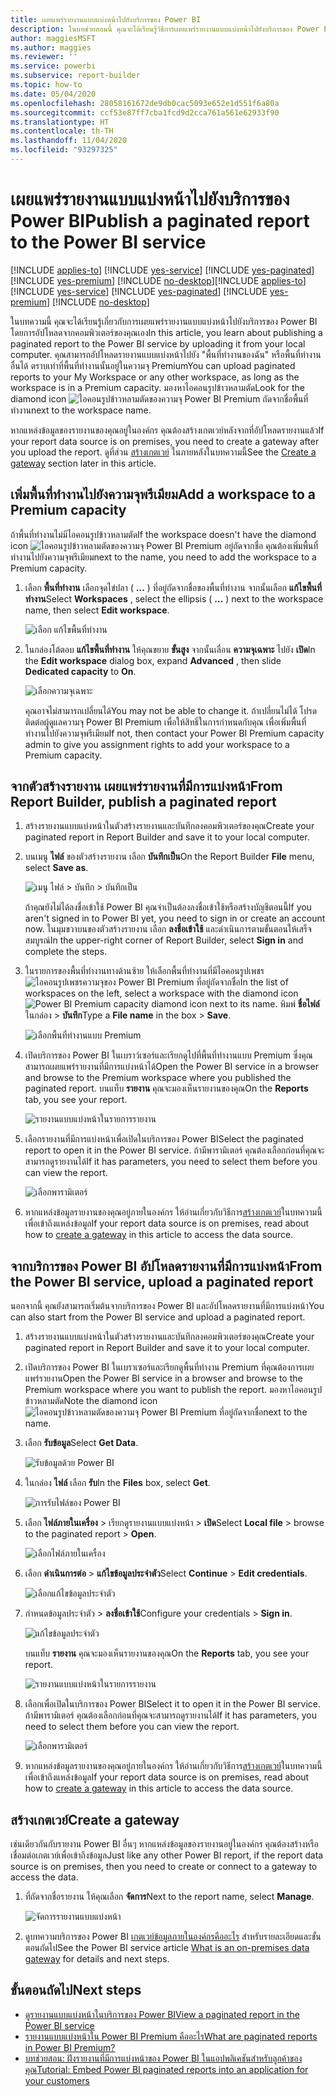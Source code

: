 ```yaml
---
title: เผยแพร่รายงานแบบแบ่งหน้าไปยังบริการของ Power BI
description: ในบทช่วยสอนนี้ คุณจะได้เรียนรู้วิธีการเผยแพร่รายงานแบบแบ่งหน้าไปยังบริการของ Power BI โดยการอัปโหลดจากคอมพิวเตอร์ของคุณเอง
author: maggiesMSFT
ms.author: maggies
ms.reviewer: ''
ms.service: powerbi
ms.subservice: report-builder
ms.topic: how-to
ms.date: 05/04/2020
ms.openlocfilehash: 28058161672de9db0cac5093e652e1d551f6a80a
ms.sourcegitcommit: ccf53e87ff7cba1fcd9d2cca761a561e62933f90
ms.translationtype: HT
ms.contentlocale: th-TH
ms.lasthandoff: 11/04/2020
ms.locfileid: "93297325"
---
```

# <a name="publish-a-paginated-report-to-the-power-bi-service"></a><span data-ttu-id="bcab5-103">เผยแพร่รายงานแบบแบ่งหน้าไปยังบริการของ Power BI</span><span class="sxs-lookup"><span data-stu-id="bcab5-103">Publish a paginated report to the Power BI service</span></span>

<span data-ttu-id="bcab5-104">[!INCLUDE [applies-to](../includes/applies-to.md)] [!INCLUDE [yes-service](../includes/yes-service.md)] [!INCLUDE [yes-paginated](../includes/yes-paginated.md)] [!INCLUDE [yes-premium](../includes/yes-premium.md)] [!INCLUDE [no-desktop](../includes/no-desktop.md)]</span><span class="sxs-lookup"><span data-stu-id="bcab5-104">[!INCLUDE [applies-to](../includes/applies-to.md)] [!INCLUDE [yes-service](../includes/yes-service.md)] [!INCLUDE [yes-paginated](../includes/yes-paginated.md)] [!INCLUDE [yes-premium](../includes/yes-premium.md)] [!INCLUDE [no-desktop](../includes/no-desktop.md)]</span></span> 

<span data-ttu-id="bcab5-105">ในบทความนี้ คุณจะได้เรียนรู้เกี่ยวกับการเผยแพร่รายงานแบบแบ่งหน้าไปยังบริการของ Power BI โดยการอัปโหลดจากคอมพิวเตอร์ของคุณเอง</span><span class="sxs-lookup"><span data-stu-id="bcab5-105">In this article, you learn about publishing a paginated report to the Power BI service by uploading it from your local computer.</span></span> <span data-ttu-id="bcab5-106">คุณสามารถอัปโหลดรายงานแบบแบ่งหน้าไปยัง "พื้นที่ทำงานของฉัน" หรือพื้นที่ทำงานอื่นได้ ตราบเท่าที่พื้นที่ทำงานนั้นอยู่ในความจุ Premium</span><span class="sxs-lookup"><span data-stu-id="bcab5-106">You can upload paginated reports to your My Workspace or any other workspace, as long as the workspace is in a Premium capacity.</span></span> <span data-ttu-id="bcab5-107">มองหาไอคอนรูปข้าวหลามตัด</span><span class="sxs-lookup"><span data-stu-id="bcab5-107">Look for the diamond icon</span></span> ![ไอคอนรูปข้าวหลามตัดของความจุ Power BI Premium](media/paginated-reports-save-to-power-bi-service/premium-diamond.png) <span data-ttu-id="bcab5-109">ถัดจากชื่อพื้นที่ทำงาน</span><span class="sxs-lookup"><span data-stu-id="bcab5-109">next to the workspace name.</span></span> 

<span data-ttu-id="bcab5-110">หากแหล่งข้อมูลของรายงานของคุณอยู่ในองค์กร คุณต้องสร้างเกตเวย์หลังจากที่อัปโหลดรายงานแล้ว</span><span class="sxs-lookup"><span data-stu-id="bcab5-110">If your report data source is on premises, you need to create a gateway after you upload the report.</span></span> <span data-ttu-id="bcab5-111">ดูที่ส่วน [สร้างเกตเวย์](#create-a-gateway) ในภายหลังในบทความนี้</span><span class="sxs-lookup"><span data-stu-id="bcab5-111">See the [Create a gateway](#create-a-gateway) section later in this article.</span></span>

## <a name="add-a-workspace-to-a-premium-capacity"></a><span data-ttu-id="bcab5-112">เพิ่มพื้นที่ทำงานไปยังความจุพรีเมียม</span><span class="sxs-lookup"><span data-stu-id="bcab5-112">Add a workspace to a Premium capacity</span></span>

<span data-ttu-id="bcab5-113">ถ้าพื้นที่ทำงานไม่มีไอคอนรูปข้าวหลามตัด</span><span class="sxs-lookup"><span data-stu-id="bcab5-113">If the workspace doesn't have the diamond icon</span></span> ![ไอคอนรูปข้าวหลามตัดของความจุ Power BI Premium](media/paginated-reports-save-to-power-bi-service/premium-diamond.png) <span data-ttu-id="bcab5-115">อยู่ถัดจากชื่อ คุณต้องเพิ่มพื้นที่ทำงานไปยังความจุพรีเมียม</span><span class="sxs-lookup"><span data-stu-id="bcab5-115">next to the name, you need to add the workspace to a Premium capacity.</span></span> 

1. <span data-ttu-id="bcab5-116">เลือก **พื้นที่ทำงาน** เลือกจุดไข่ปลา ( **...** ) ที่อยู่ถัดจากชื่อของพื้นที่ทำงาน จากนั้นเลือก **แก้ไขพื้นที่ทำงาน**</span><span class="sxs-lookup"><span data-stu-id="bcab5-116">Select **Workspaces** , select the ellipsis ( **...** ) next to the workspace name, then select **Edit workspace**.</span></span>

    ![เลือก แก้ไขพื้นที่ทำงาน](media/paginated-reports-save-to-power-bi-service/power-bi-paginated-edit-workspace.png)

1. <span data-ttu-id="bcab5-118">ในกล่องโต้ตอบ **แก้ไขพื้นที่ทำงาน** ให้คุณขยาย **ขั้นสูง** จากนั้นเลื่อน **ความจุเฉพาะ** ไปยัง **เปิด**</span><span class="sxs-lookup"><span data-stu-id="bcab5-118">In the **Edit workspace** dialog box, expand **Advanced** , then slide **Dedicated capacity** to **On**.</span></span>

    ![เลือกความจุเฉพาะ](media/paginated-reports-save-to-power-bi-service/power-bi-paginated-edit-workspace-dialog.png)

   <span data-ttu-id="bcab5-120">คุณอาจไม่สามารถเปลี่ยนได้</span><span class="sxs-lookup"><span data-stu-id="bcab5-120">You may not be able to change it.</span></span> <span data-ttu-id="bcab5-121">ถ้าเปลี่ยนไม่ได้ โปรดติดต่อผู้ดูแลความจุ Power BI Premium เพื่อให้สิทธิ์ในการกำหนดกับคุณ เพื่อเพิ่มพื้นที่ทำงานไปยังความจุพรีเมียม</span><span class="sxs-lookup"><span data-stu-id="bcab5-121">If not, then contact your Power BI Premium capacity admin to give you assignment rights to add your workspace to a Premium capacity.</span></span>

## <a name="from-report-builder-publish-a-paginated-report"></a><span data-ttu-id="bcab5-122">จากตัวสร้างรายงาน เผยแพร่รายงานที่มีการแบ่งหน้า</span><span class="sxs-lookup"><span data-stu-id="bcab5-122">From Report Builder, publish a paginated report</span></span>

1. <span data-ttu-id="bcab5-123">สร้างรายงานแบบแบ่งหน้าในตัวสร้างรายงานและบันทึกลงคอมพิวเตอร์ของคุณ</span><span class="sxs-lookup"><span data-stu-id="bcab5-123">Create your paginated report in Report Builder and save it to your local computer.</span></span>

1. <span data-ttu-id="bcab5-124">บนเมนู **ไฟล์** ของตัวสร้างรายงาน เลือก **บันทึกเป็น**</span><span class="sxs-lookup"><span data-stu-id="bcab5-124">On the Report Builder **File** menu, select **Save as**.</span></span>

    ![เมนู ไฟล์ > บันทึก > บันทึกเป็น](media/paginated-reports-save-to-power-bi-service/power-bi-paginated-save-as.png)

    <span data-ttu-id="bcab5-126">ถ้าคุณยังไม่ได้ลงชื่อเข้าใช้ Power BI คุณจำเป็นต้องลงชื่อเข้าใช้หรือสร้างบัญชีตอนนี้</span><span class="sxs-lookup"><span data-stu-id="bcab5-126">If you aren't signed in to Power BI yet, you need to sign in or create an account now.</span></span> <span data-ttu-id="bcab5-127">ในมุมขวาบนของตัวสร้างรายงาน เลือก **ลงชื่อเข้าใช้** และดำเนินการตามขั้นตอนให้เสร็จสมบูรณ์</span><span class="sxs-lookup"><span data-stu-id="bcab5-127">In the upper-right corner of Report Builder, select **Sign in** and complete the steps.</span></span>

2. <span data-ttu-id="bcab5-128">ในรายการของพื้นที่ทำงานทางด้านซ้าย ให้เลือกพื้นที่ทำงานที่มีไอคอนรูปเพชร ![ไอคอนรูปเพชรความจุของ Power BI Premium](media/paginated-reports-save-to-power-bi-service/premium-diamond.png) ที่อยู่ถัดจากชื่อ</span><span class="sxs-lookup"><span data-stu-id="bcab5-128">In the list of workspaces on the left, select a workspace with the diamond icon ![Power BI Premium capacity diamond icon](media/paginated-reports-save-to-power-bi-service/premium-diamond.png) next to its name.</span></span> <span data-ttu-id="bcab5-129">พิมพ์ **ชื่อไฟล์** ในกล่อง > **บันทึก**</span><span class="sxs-lookup"><span data-stu-id="bcab5-129">Type a **File name** in the box > **Save**.</span></span> 

    ![เลือกพื้นที่ทำงานแบบ Premium](media/paginated-reports-save-to-power-bi-service/power-bi-paginated-select-workspace.png)

4. <span data-ttu-id="bcab5-131">เปิดบริการของ Power BI ในเบราว์เซอร์และเรียกดูไปที่พื้นที่ทำงานแบบ Premium ซึ่งคุณสามารถเผยแพร่รายงานที่มีการแบ่งหน้าได้</span><span class="sxs-lookup"><span data-stu-id="bcab5-131">Open the Power BI service in a browser and browse to the Premium workspace where you published the paginated report.</span></span> <span data-ttu-id="bcab5-132">บนแท็บ **รายงาน** คุณจะมองเห็นรายงานของคุณ</span><span class="sxs-lookup"><span data-stu-id="bcab5-132">On the **Reports** tab, you see your report.</span></span>

    ![รายงานแบบแบ่งหน้าในรายการรายงาน](media/paginated-reports-save-to-power-bi-service/power-bi-paginated-wwi-report.png)

5. <span data-ttu-id="bcab5-134">เลือกรายงานที่มีการแบ่งหน้าเพื่อเปิดในบริการของ Power BI</span><span class="sxs-lookup"><span data-stu-id="bcab5-134">Select the paginated report to open it in the Power BI service.</span></span> <span data-ttu-id="bcab5-135">ถ้ามีพารามิเตอร์ คุณต้องเลือกก่อนที่คุณจะสามารถดูรายงานได้</span><span class="sxs-lookup"><span data-stu-id="bcab5-135">If it has parameters, you need to select them before you can view the report.</span></span>

    ![เลือกพารามิเตอร์](media/paginated-reports-save-to-power-bi-service/power-bi-paginated-select-parameters.png)

6. <span data-ttu-id="bcab5-137">หากแหล่งข้อมูลรายงานของคุณอยู่ภายในองค์กร ให้อ่านเกี่ยวกับวิธีการ[สร้างเกตเวย์](#create-a-gateway)ในบทความนี้ เพื่อเข้าถึงแหล่งข้อมูล</span><span class="sxs-lookup"><span data-stu-id="bcab5-137">If your report data source is on premises, read about how to [create a gateway](#create-a-gateway) in this article to access the data source.</span></span>

## <a name="from-the-power-bi-service-upload-a-paginated-report"></a><span data-ttu-id="bcab5-138">จากบริการของ Power BI อัปโหลดรายงานที่มีการแบ่งหน้า</span><span class="sxs-lookup"><span data-stu-id="bcab5-138">From the Power BI service, upload a paginated report</span></span>

<span data-ttu-id="bcab5-139">นอกจากนี้ คุณยังสามารถเริ่มต้นจากบริการของ Power BI และอัปโหลดรายงานที่มีการแบ่งหน้า</span><span class="sxs-lookup"><span data-stu-id="bcab5-139">You can also start from the Power BI service and upload a paginated report.</span></span>

1. <span data-ttu-id="bcab5-140">สร้างรายงานแบบแบ่งหน้าในตัวสร้างรายงานและบันทึกลงคอมพิวเตอร์ของคุณ</span><span class="sxs-lookup"><span data-stu-id="bcab5-140">Create your paginated report in Report Builder and save it to your local computer.</span></span>

1. <span data-ttu-id="bcab5-141">เปิดบริการของ Power BI ในเบราเซอร์และเรียกดูพื้นที่ทำงาน Premium ที่คุณต้องการเผยแพร่รายงาน</span><span class="sxs-lookup"><span data-stu-id="bcab5-141">Open the Power BI service in a browser and browse to the Premium workspace where you want to publish the report.</span></span> <span data-ttu-id="bcab5-142">มองหาไอคอนรูปข้าวหลามตัด</span><span class="sxs-lookup"><span data-stu-id="bcab5-142">Note the diamond icon</span></span> ![ไอคอนรูปข้าวหลามตัดของความจุ Power BI Premium](media/paginated-reports-save-to-power-bi-service/premium-diamond.png) <span data-ttu-id="bcab5-144">ที่อยู่ถัดจากชื่อ</span><span class="sxs-lookup"><span data-stu-id="bcab5-144">next to the name.</span></span> 

1. <span data-ttu-id="bcab5-145">เลือก **รับข้อมูล**</span><span class="sxs-lookup"><span data-stu-id="bcab5-145">Select **Get Data**.</span></span>

    ![รับข้อมูลด้วย Power BI](media/paginated-reports-save-to-power-bi-service/power-bi-paginated-get-data.png)

1. <span data-ttu-id="bcab5-147">ในกล่อง **ไฟล์** เลือก **รับ**</span><span class="sxs-lookup"><span data-stu-id="bcab5-147">In the **Files** box, select **Get**.</span></span>

    ![การรับไฟล์ของ Power BI](media/paginated-reports-save-to-power-bi-service/power-bi-paginated-files-get.png)

1. <span data-ttu-id="bcab5-149">เลือก **ไฟล์ภายในเครื่อง** > เรียกดูรายงานแบบแบ่งหน้า > **เปิด**</span><span class="sxs-lookup"><span data-stu-id="bcab5-149">Select **Local file** > browse to the paginated report > **Open**.</span></span>

    ![เลือกไฟล์ภายในเครื่อง](media/paginated-reports-save-to-power-bi-service/power-bi-paginated-local-file.png)

1. <span data-ttu-id="bcab5-151">เลือก **ดำเนินการต่อ** > **แก้ไขข้อมูลประจำตัว**</span><span class="sxs-lookup"><span data-stu-id="bcab5-151">Select **Continue** > **Edit credentials**.</span></span>

    ![เลือกแก้ไขข้อมูลประจำตัว](media/paginated-reports-save-to-power-bi-service/power-bi-paginated-select-edit-credentials.png)

1. <span data-ttu-id="bcab5-153">กำหนดข้อมูลประจำตัว > **ลงชื่อเข้าใช้**</span><span class="sxs-lookup"><span data-stu-id="bcab5-153">Configure your credentials > **Sign in**.</span></span>

    ![แก้ไขข้อมูลประจำตัว](media/paginated-reports-save-to-power-bi-service/power-bi-paginated-credentials.png)

   <span data-ttu-id="bcab5-155">บนแท็บ **รายงาน** คุณจะมองเห็นรายงานของคุณ</span><span class="sxs-lookup"><span data-stu-id="bcab5-155">On the **Reports** tab, you see your report.</span></span>

    ![รายงานแบบแบ่งหน้าในรายการรายงาน](media/paginated-reports-save-to-power-bi-service/power-bi-paginated-wwi-report.png)

1. <span data-ttu-id="bcab5-157">เลือกเพื่อเปิดในบริการของ Power BI</span><span class="sxs-lookup"><span data-stu-id="bcab5-157">Select it to open it in the Power BI service.</span></span> <span data-ttu-id="bcab5-158">ถ้ามีพารามิเตอร์ คุณต้องเลือกก่อนที่คุณจะสามารถดูรายงานได้</span><span class="sxs-lookup"><span data-stu-id="bcab5-158">If it has parameters, you need to select them before you can view the report.</span></span>
 
    ![เลือกพารามิเตอร์](media/paginated-reports-save-to-power-bi-service/power-bi-paginated-select-parameters.png)

6. <span data-ttu-id="bcab5-160">หากแหล่งข้อมูลรายงานของคุณอยู่ภายในองค์กร ให้อ่านเกี่ยวกับวิธีการ[สร้างเกตเวย์](#create-a-gateway)ในบทความนี้ เพื่อเข้าถึงแหล่งข้อมูล</span><span class="sxs-lookup"><span data-stu-id="bcab5-160">If your report data source is on premises, read about how to [create a gateway](#create-a-gateway) in this article to access the data source.</span></span>

## <a name="create-a-gateway"></a><span data-ttu-id="bcab5-161">สร้างเกตเวย์</span><span class="sxs-lookup"><span data-stu-id="bcab5-161">Create a gateway</span></span>

<span data-ttu-id="bcab5-162">เช่นเดียวกันกับรายงาน Power BI อื่นๆ หากแหล่งข้อมูลของรายงานอยู่ในองค์กร คุณต้องสร้างหรือเชื่อมต่อเกตเวย์เพื่อเข้าถึงข้อมูล</span><span class="sxs-lookup"><span data-stu-id="bcab5-162">Just like any other Power BI report, if the report data source is on premises, then you need to create or connect to a gateway to access the data.</span></span>

1. <span data-ttu-id="bcab5-163">ที่ถัดจากชื่อรายงาน ให้คุณเลือก **จัดการ**</span><span class="sxs-lookup"><span data-stu-id="bcab5-163">Next to the report name, select **Manage**.</span></span>

   ![จัดการรายงานแบบแบ่งหน้า](media/paginated-reports-save-to-power-bi-service/power-bi-paginated-manage.png)

1. <span data-ttu-id="bcab5-165">ดูบทความบริการของ Power BI [เกตเวย์ข้อมูลภายในองค์กรคืออะไร](../connect-data/service-gateway-onprem.md) สำหรับรายละเอียดและขั้นตอนถัดไป</span><span class="sxs-lookup"><span data-stu-id="bcab5-165">See the Power BI service article [What is an on-premises data gateway](../connect-data/service-gateway-onprem.md) for details and next steps.</span></span>



## <a name="next-steps"></a><span data-ttu-id="bcab5-166">ขั้นตอนถัดไป</span><span class="sxs-lookup"><span data-stu-id="bcab5-166">Next steps</span></span>

- [<span data-ttu-id="bcab5-167">ดูรายงานแบบแบ่งหน้าในบริการของ Power BI</span><span class="sxs-lookup"><span data-stu-id="bcab5-167">View a paginated report in the Power BI service</span></span>](../consumer/paginated-reports-view-power-bi-service.md)
- [<span data-ttu-id="bcab5-168">รายงานแบบแบ่งหน้าใน Power BI Premium คืออะไร</span><span class="sxs-lookup"><span data-stu-id="bcab5-168">What are paginated reports in Power BI Premium?</span></span>](paginated-reports-report-builder-power-bi.md)
- [<span data-ttu-id="bcab5-169">บทช่วยสอน: ฝังรายงานที่มีการแบ่งหน้าของ Power BI ในแอปพลิเคชันสำหรับลูกค้าของคุณ</span><span class="sxs-lookup"><span data-stu-id="bcab5-169">Tutorial: Embed Power BI paginated reports into an application for your customers</span></span>](../developer/embedded/embed-paginated-reports-customers.md)
